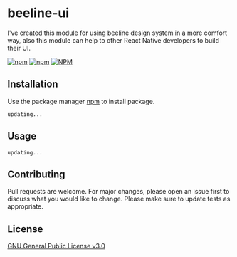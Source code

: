 # beeline-ui


I've created this module for using beeline design system in a more comfort way, also this module can help to other React Native developers to build their UI.

[![npm](https://img.shields.io/npm/v/@temirtator/beeline-ui)](https://www.npmjs.com/package/@temirtator/beeline-ui)
[![npm](https://img.shields.io/npm/dt/@temirtator/beeline-ui)](https://www.npmjs.com/package/@temirtator/beeline-ui)
[![NPM](https://img.shields.io/npm/l/@temirtator/beeline-ui)](https://choosealicense.com/licenses/gpl-3.0/)

## Installation

Use the package manager [npm](https://npmjs.com/) to install package.

```
updating...
```

## Usage

```
updating...
```


## Contributing
Pull requests are welcome. For major changes, please open an issue first to discuss what you would like to change.
Please make sure to update tests as appropriate.

## License
[GNU General Public License v3.0](https://choosealicense.com/licenses/gpl-3.0/)
